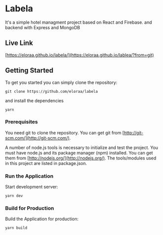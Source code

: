 # Labela
It's a simple hotel managment project based on React and Firebase. and backend with Express and MongoDB

## Live Link
[https://eloraa.github.io/labela/](https://eloraa.github.io/lablea/?from=git)

## Getting Started
To get you started you can simply clone the repository:

```
git clone https://github.com/eloraa/labela
```
and install the dependencies
```
yarn
```

### Prerequisites
You need git to clone the repository. You can get git from
[http://git-scm.com/](http://git-scm.com/).

A number of node.js tools is necessary to initialize and test the project. You must have node.js and its package manager (npm) installed. You can get them from  [http://nodejs.org/](http://nodejs.org/). The tools/modules used in this project are listed in package.json.

### Run the Application

Start development server:

    yarn dev   

### Build for Production

Build the Application for production:

    yarn build   